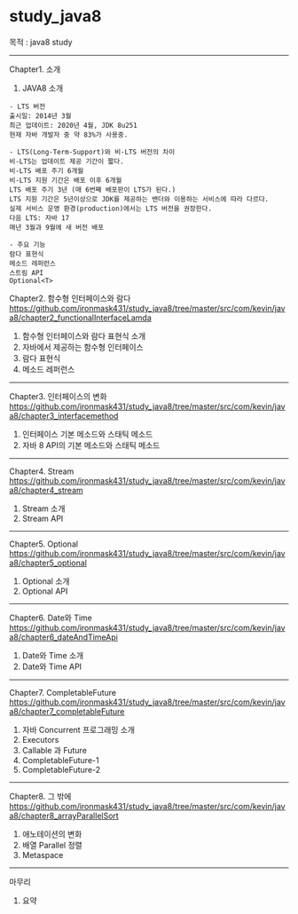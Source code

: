 # study_java8

목적 : java8 study

---
Chapter1. 소개
 1. JAVA8 소개 

```자바 8
- LTS 버전   
출시일: 2014년 3월   
최근 업데이트: 2020년 4월, JDK 8u251   
현재 자바 개발자 중 약 83%가 사용중.   

- LTS(Long-Term-Support)와 비-LTS 버전의 차이   
비-LTS는 업데이트 제공 기간이 짧다.   
비-LTS 배포 주기 6개월   
비-LTS 지원 기간은 배포 이후 6개월   
LTS 배포 주기 3년 (매 6번째 배포판이 LTS가 된다.)   
LTS 지원 기간은 5년이상으로 JDK를 제공하는 밴더와 이용하는 서비스에 따라 다르다.   
실제 서비스 운영 환경(production)에서는 LTS 버전을 권장한다.   
다음 LTS: 자바 17   
매년 3월과 9월에 새 버전 배포   

- 주요 기능   
람다 표현식   
메소드 레퍼런스   
스트림 API   
Optional<T>   
```

Chapter2. 함수형 인터페이스와 람다
https://github.com/ironmask431/study_java8/tree/master/src/com/kevin/java8/chapter2_functionalInterfaceLamda
 
 1. 함수형 인터페이스와 람다 표현식 소개 
 2. 자바에서 제공하는 함수형 인터페이스
 3. 람다 표현식
 4. 메소드 레퍼런스
 
--- 
Chapter3. 인터페이스의 변화   
https://github.com/ironmask431/study_java8/tree/master/src/com/kevin/java8/chapter3_interfacemethod

  1. 인터페이스 기본 메소드와 스태틱 메소드 
  2. 자바 8 API의 기본 메소드와 스태틱 메소드
  
--- 
Chapter4. Stream   
https://github.com/ironmask431/study_java8/tree/master/src/com/kevin/java8/chapter4_stream

  1. Stream 소개
  2. Stream API
  
--- 
Chapter5. Optional   
https://github.com/ironmask431/study_java8/tree/master/src/com/kevin/java8/chapter5_optional

  1. Optional 소개
  2. Optional API
  
--- 
Chapter6. Date와 Time   
https://github.com/ironmask431/study_java8/tree/master/src/com/kevin/java8/chapter6_dateAndTimeApi

  1. Date와 Time 소개
  2. Date와 Time API
    
--- 
Chapter7. CompletableFuture    
https://github.com/ironmask431/study_java8/tree/master/src/com/kevin/java8/chapter7_completableFuture

  1. 자바 Concurrent 프로그래밍 소개
  2. Executors
  3. Callable 과 Future
  4. CompletableFuture-1
  5. CompletableFuture-2

--- 
Chapter8. 그 밖에   
https://github.com/ironmask431/study_java8/tree/master/src/com/kevin/java8/chapter8_arrayParallelSort

  1. 애노테이션의 변화
  2. 배열 Parallel 정렬
  3. Metaspace
  
--- 
마무리
  1. 요약 
  

